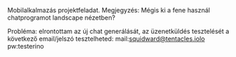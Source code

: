 Mobilalkalmazás projektfeladat.
Megjegyzés: Mégis ki a fene használ chatprogramot landscape nézetben?

Probléma: elrontottam az új chat generálását, az üzenetküldés tesztelését a következő email/jelszó tesztelheted:
mail:squidward@tentacles.iolo
pw:testerino
